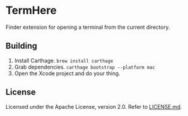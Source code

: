 # TermHere
Finder extension for opening a terminal from the current directory.

## Building
1. Install Carthage. `brew install carthage`
2. Grab dependencies. `carthage bootstrap --platform mac`
3. Open the Xcode project and do your thing.

## License
Licensed under the Apache License, version 2.0. Refer to [LICENSE.md](LICENSE.md).
